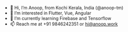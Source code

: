- 👋 Hi, I’m Anoop, from Kochi Kerala, India (@anoop-tm)
- 👀 I’m interested in Flutter, Vue, Angular
- 🌱 I’m currently learning Firebase and Tensorflow
- 📫 Reach me at +91 9846242351 or hi@anoop.work

<!---
anoop-tm/anoop-tm is a ✨ special ✨ repository because its `README.md` (this file) appears on your GitHub profile.
You can click the Preview link to take a look at your changes.
--->
